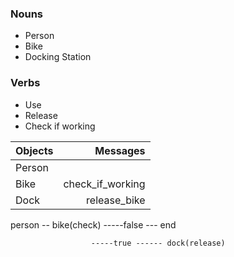 ### Nouns

* Person
* Bike
* Docking Station

### Verbs 

* Use
* Release
* Check if working

| Objects  | Messages         |
| -------- | ----------------:|
| Person   |                  |
| Bike     | check_if_working |
| Dock     | release_bike     |

person -- bike(check) -----false --- end

                      -----true ------ dock(release)
                                                 
